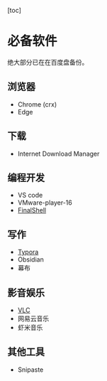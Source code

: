 [toc]

# 必备软件

绝大部分已在在百度盘备份。

##  浏览器

- Chrome (crx)
- Edge

## 下载

- Internet Download Manager

## 编程开发

- VS code
- VMware-player-16
- [FinalShell](http://www.hostbuf.com/t/988.html)

## 写作

- [Typora](https://typora.io/)
- Obsidian
- 幕布

## 影音娱乐

- [VLC](https://www.videolan.org/)
- 网易云音乐
- 虾米音乐

## 其他工具

- Snipaste

